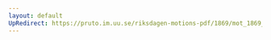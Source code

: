 ```yaml
---
layout: default
UpRedirect: https://pruto.im.uu.se/riksdagen-motions-pdf/1869/mot_1869__ak__124/mot_1869__ak__124-002.pdf
---
```

